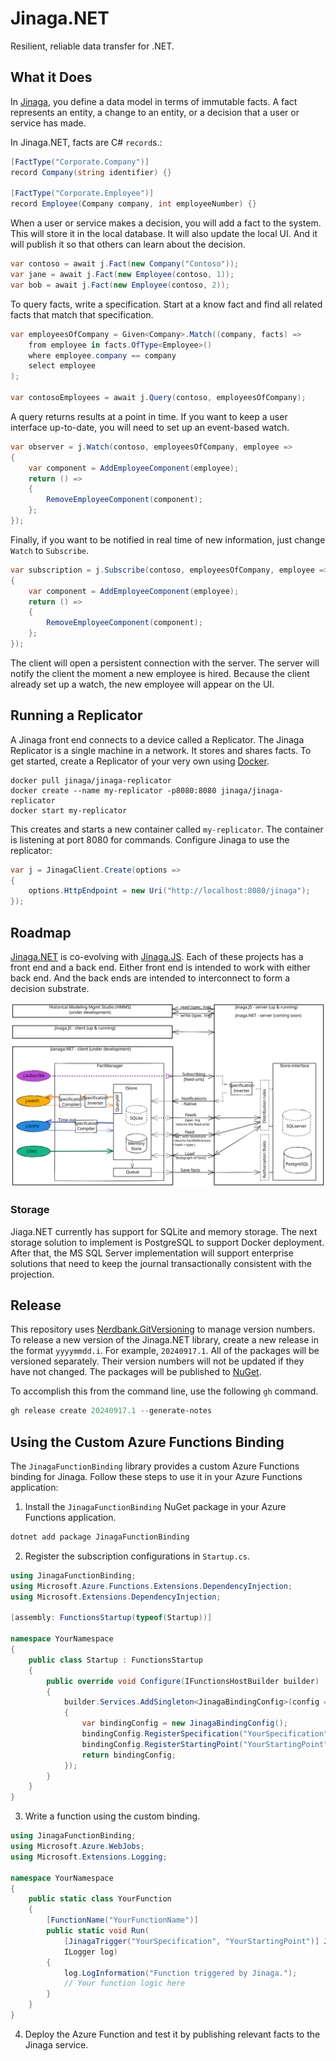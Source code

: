 # Jinaga.NET

Resilient, reliable data transfer for .NET.

## What it Does

In [Jinaga](https://jinaga.com), you define a data model in terms of immutable facts.
A fact represents an entity, a change to an entity, or a decision that a user or service has made.

In Jinaga.NET, facts are C# `record`s.:

```C#
[FactType("Corporate.Company")]
record Company(string identifier) {}

[FactType("Corporate.Employee")]
record Employee(Company company, int employeeNumber) {}
```

When a user or service makes a decision, you will add a fact to the system.
This will store it in the local database.
It will also update the local UI.
And it will publish it so that others can learn about the decision.

```C#
var contoso = await j.Fact(new Company("Contoso"));
var jane = await j.Fact(new Employee(contoso, 1));
var bob = await j.Fact(new Employee(contoso, 2));
```

To query facts, write a specification.
Start at a know fact and find all related facts that match that specification.

```C#
var employeesOfCompany = Given<Company>.Match((company, facts) =>
    from employee in facts.OfType<Employee>()
    where employee.company == company
    select employee
);

var contosoEmployees = await j.Query(contoso, employeesOfCompany);
```

A query returns results at a point in time.
If you want to keep a user interface up-to-date, you will need to set up an event-based watch.

```C#
var observer = j.Watch(contoso, employeesOfCompany, employee =>
{
    var component = AddEmployeeComponent(employee);
    return () =>
    {
        RemoveEmployeeComponent(component);
    };
});
```

Finally, if you want to be notified in real time of new information, just change `Watch` to `Subscribe`.

```C#
var subscription = j.Subscribe(contoso, employeesOfCompany, employee =>
{
    var component = AddEmployeeComponent(employee);
    return () =>
    {
        RemoveEmployeeComponent(component);
    };
});
```

The client will open a persistent connection with the server.
The server will notify the client the moment a new employee is hired.
Because the client already set up a watch, the new employee will appear on the UI.

## Running a Replicator

A Jinaga front end connects to a device called a Replicator.
The Jinaga Replicator is a single machine in a network.
It stores and shares facts.
To get started, create a Replicator of your very own using [Docker](https://www.docker.com/products/docker-desktop/).

```
docker pull jinaga/jinaga-replicator
docker create --name my-replicator -p8080:8080 jinaga/jinaga-replicator
docker start my-replicator
```

This creates and starts a new container called `my-replicator`.
The container is listening at port 8080 for commands.
Configure Jinaga to use the replicator:

```C#
var j = JinagaClient.Create(options =>
{
    options.HttpEndpoint = new Uri("http://localhost:8080/jinaga");
});
```

## Roadmap

[Jinaga.NET](https://github.com/jinaga/jinaga.net) is co-evolving with [Jinaga.JS](https://github.com/jinaga/jinaga.js).
Each of these projects has a front end and a back end.
Either front end is intended to work with either back end.
And the back ends are intended to interconnect to form a decision substrate.

![Jinaga Roadmap](./Documentation/JinagaRoadmap.svg)

### Storage

Jiaga.NET currently has support for SQLite and memory storage.
The next storage solution to implement is PostgreSQL to support Docker deployment.
After that, the MS SQL Server implementation will support enterprise solutions that need to keep the journal transactionally consistent with the projection.

## Release

This repository uses [Nerdbank.GitVersioning](https://github.com/dotnet/Nerdbank.GitVersioning) to manage version numbers.
To release a new version of the Jinaga.NET library, create a new release in the format `yyyymmdd.i`.
For example, `20240917.1`.
All of the packages will be versioned separately.
Their version numbers will not be updated if they have not changed.
The packages will be published to [NuGet](https://www.nuget.org/packages/Jinaga/).

To accomplish this from the command line, use the following `gh` command.

```powershell
gh release create 20240917.1 --generate-notes
```

## Using the Custom Azure Functions Binding

The `JinagaFunctionBinding` library provides a custom Azure Functions binding for Jinaga. Follow these steps to use it in your Azure Functions application:

1. Install the `JinagaFunctionBinding` NuGet package in your Azure Functions application.

```powershell
dotnet add package JinagaFunctionBinding
```

2. Register the subscription configurations in `Startup.cs`.

```csharp
using JinagaFunctionBinding;
using Microsoft.Azure.Functions.Extensions.DependencyInjection;
using Microsoft.Extensions.DependencyInjection;

[assembly: FunctionsStartup(typeof(Startup))]

namespace YourNamespace
{
    public class Startup : FunctionsStartup
    {
        public override void Configure(IFunctionsHostBuilder builder)
        {
            builder.Services.AddSingleton<JinagaBindingConfig>(config =>
            {
                var bindingConfig = new JinagaBindingConfig();
                bindingConfig.RegisterSpecification("YourSpecification", "YourSpecificationValue");
                bindingConfig.RegisterStartingPoint("YourStartingPoint", "YourStartingPointValue");
                return bindingConfig;
            });
        }
    }
}
```

3. Write a function using the custom binding.

```csharp
using JinagaFunctionBinding;
using Microsoft.Azure.WebJobs;
using Microsoft.Extensions.Logging;

namespace YourNamespace
{
    public static class YourFunction
    {
        [FunctionName("YourFunctionName")]
        public static void Run(
            [JinagaTrigger("YourSpecification", "YourStartingPoint")] JinagaListener listener,
            ILogger log)
        {
            log.LogInformation("Function triggered by Jinaga.");
            // Your function logic here
        }
    }
}
```

4. Deploy the Azure Function and test it by publishing relevant facts to the Jinaga service.
